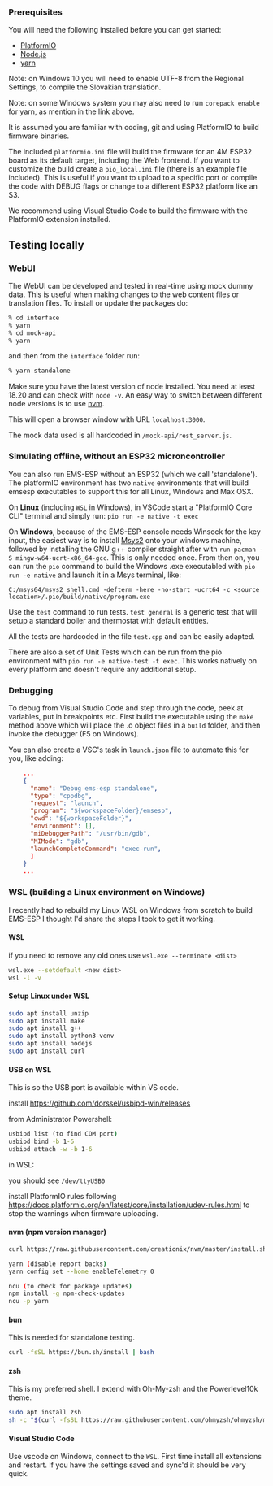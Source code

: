 ### Prerequisites

You will need the following installed before you can get started:

- [PlatformIO](https://platformio.org/)
- [Node.js](https://nodejs.org)
- [yarn](https://yarnpkg.com/getting-started/install)

Note: on Windows 10 you will need to enable UTF-8 from the Regional Settings, to compile the Slovakian translation.

Note: on some Windows system you may also need to run `corepack enable` for yarn, as mention in the link above.

It is assumed you are familiar with coding, git and using PlatformIO to build firmware binaries.

The included `platformio.ini` file will build the firmware for an 4M ESP32 board as its default target, including the Web frontend. If you want to customize the build create a `pio_local.ini` file (there is an example file included). This is useful if you want to upload to a specific port or compile the code with DEBUG flags or change to a different ESP32 platform like an S3.

We recommend using Visual Studio Code to build the firmware with the PlatformIO extension installed.

## Testing locally

### WebUI

The WebUI can be developed and tested in real-time using mock dummy data. This is useful when making changes to the web content files or translation files. To install or update the packages do:

```sh
% cd interface
% yarn
% cd mock-api
% yarn
```

and then from the `interface` folder run:

```sh
% yarn standalone
```

Make sure you have the latest version of node installed. You need at least 18.20 and can check with `node -v`. An easy way to switch between different node versions is to use [nvm](https://github.com/nvm-sh/nvm).

This will open a browser window with URL `localhost:3000`.

The mock data used is all hardcoded in `/mock-api/rest_server.js`.

### Simulating offline, without an ESP32 microncontroller

You can also run EMS-ESP without an ESP32 (which we call 'standalone'). The platformIO environment has two `native` environments that will build emsesp executables to support this for all Linux, Windows and Max OSX.

On **Linux** (including `WSL` in Windows), in VSCode start a "PlatformIO Core CLI" terminal and simply run: `pio run -e native -t exec
`

On **Windows**, because of the EMS-ESP console needs Winsock for the key input, the easiest way is to install [Msys2](https://www.msys2.org) onto your windows machine, followed by installing the GNU g++ compiler straight after with `run pacman -S mingw-w64-ucrt-x86_64-gcc`. This is only needed once. From then on, you can run the `pio` command to build the Windows .exe executabled with `pio run -e native` and launch it in a Msys terminal, like:

`C:/msys64/msys2_shell.cmd -defterm -here -no-start -ucrt64 -c <source location>/.pio/build/native/program.exe`

Use the `test` command to run tests. `test general` is a generic test that will setup a standard boiler and thermostat with default entities.

All the tests are hardcoded in the file `test.cpp` and can be easily adapted.

There are also a set of Unit Tests which can be run from the pio environment with `pio run -e native-test -t exec`. This works natively on every platform and doesn't require any additional setup.

### Debugging

To debug from Visual Studio Code and step through the code, peek at variables, put in breakpoints etc. First build the executable using the `make` method above which will place the .o object files in a `build` folder, and then invoke the debugger (F5 on Windows).

You can also create a VSC's task in `launch.json` file to automate this for you, like adding:

```json
    ...
    {
      "name": "Debug ems-esp standalone",
      "type": "cppdbg",
      "request": "launch",
      "program": "${workspaceFolder}/emsesp",
      "cwd": "${workspaceFolder}",
      "environment": [],
      "miDebuggerPath": "/usr/bin/gdb",
      "MIMode": "gdb",
      "launchCompleteCommand": "exec-run",
      ]
    }
    ...
```

### WSL (building a Linux environment on Windows)

I recently had to rebuild my Linux WSL on Windows from scratch to build EMS-ESP I thought I'd share the steps I took to get it working.

#### WSL

if you need to remove any old ones use `wsl.exe --terminate <dist>`

```sh
wsl.exe --setdefault <new dist>
wsl -l -v
```

#### Setup Linux under WSL

```sh
sudo apt install unzip
sudo apt install make
sudo apt install g++
sudo apt install python3-venv
sudo apt install nodejs
sudo apt install curl
```

#### USB on WSL

This is so the USB port is available within VS code.

install <https://github.com/dorssel/usbipd-win/releases>

from Administrator Powershell:

```cmd
usbipd list (to find COM port)
usbipd bind -b 1-6
usbipd attach -w -b 1-6
```

in WSL:

you should see `/dev/ttyUSB0`

install PlatformIO rules following <https://docs.platformio.org/en/latest/core/installation/udev-rules.html> to stop the warnings when firmware uploading.

#### nvm (npm version manager)

```sh
curl https://raw.githubusercontent.com/creationix/nvm/master/install.sh | bash

yarn (disable report backs)
yarn config set --home enableTelemetry 0

ncu (to check for package updates)
npm install -g npm-check-updates
ncu -p yarn
```

#### bun

This is needed for standalone testing.

```sh
curl -fsSL https://bun.sh/install | bash
```

#### zsh

This is my preferred shell. I extend with Oh-My-zsh and the Powerlevel10k theme.

```sh
sudo apt install zsh
sh -c "$(curl -fsSL https://raw.githubusercontent.com/ohmyzsh/ohmyzsh/master/tools/install.sh)"
```

#### Visual Studio Code

Use vscode on Windows, connect to the `WSL`. First time install all extensions and restart. If you have the settings saved and sync'd it should be very quick.
